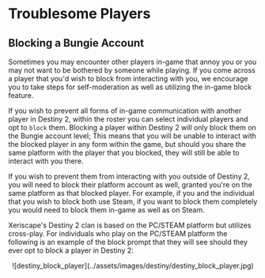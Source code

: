 # Troublesome Players

## Blocking a Bungie Account

Sometimes you may encounter other players in-game that annoy you or you may not want to be bothered by someone while playing. If you come across a player that you'd wish to block from interacting with you, we encourage you to take steps for self-moderation as well as utilizing the in-game block feature.

If you wish to prevent all forms of in-game communication with another player in Destiny 2, within the roster you can select individual players and opt to `block` them. Blocking a player within Destiny 2 will only block them on the Bungie account level; This means that you will be unable to interact with the blocked player in any form within the game, but should you share the same platform with the player that you blocked, they will still be able to interact with you there.

If you wish to prevent them from interacting with you outside of Destiny 2, you will need to block their platform account as well, granted you're on the same platform as that blocked player. For example, if you and the individual that you wish to block both use Steam, if you want to block them completely you would need to block them in-game as well as on Steam.

Xeriscape's Destiny 2 clan is based on the PC/STEAM platform but utilizes cross-play. For individuals who play on the PC/STEAM platform the following is an example of the block prompt that they will see should they ever opt to block a player in Destiny 2:

<center>
	![destiny_block_player](../assets/images/destiny/destiny_block_player.jpg)
</center>